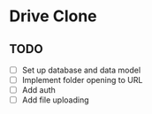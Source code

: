 # Drive Clone

## TODO

- [ ] Set up database and data model
- [ ] Implement folder opening to URL
- [ ] Add auth
- [ ] Add file uploading